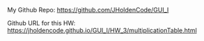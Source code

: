 My Github Repo: https://github.com/JHoldenCode/GUI_I

Github URL for this HW: https://jholdencode.github.io/GUI_I/HW_3/multiplicationTable.html